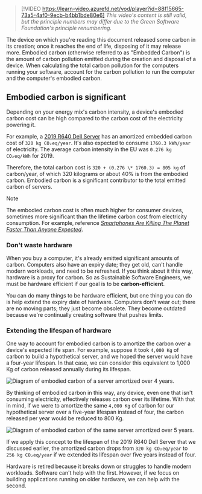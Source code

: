> [!VIDEO https://learn-video.azurefd.net/vod/player?id=88f15665-73a5-4af0-9ecb-b4bb1bde80e6]
_This video's content is still valid, but the principle numbers may differ due to the Green Software Foundation's principle renumbering._

The device on which you're reading this document released some carbon in its creation; once it reaches the end of life, disposing of it may release more. Embodied carbon (otherwise referred to as "Embedded Carbon") is the amount of carbon pollution emitted during the creation and disposal of a device. When calculating the total carbon pollution for the computers running your software, account for the carbon pollution to run the computer and the computer's embodied carbon.

## Embodied carbon is significant

Depending on your energy mix's carbon intensity, a device's embodied carbon cost can be high compared to the carbon cost of the electricity powering it.

For example, a [2019 R640 Dell Server](https://i.dell.com/sites/csdocuments/CorpComm_Docs/en/carbon-footprint-poweredge-r640.pdf) has an amortized embedded carbon cost of ```320 kg CO₂eq/year```. It's also expected to consume ```1760.3 kWh/year``` of electricity. The average carbon intensity in the EU was ```0.276 kg CO₂eq/kWh``` for 2019.

Therefore, the total carbon cost is ```320 + (0.276 \* 1760.3) = 805 kg``` of carbon/year, of which 320 kilograms or about 40% is from the embodied carbon. Embodied carbon is a significant contributor to the total emitted carbon of servers.

> [!NOTE]
>
> The embodied carbon cost is often much higher for consumer devices, sometimes more significant than the lifetime carbon cost from electricity consumption. For example, reference _[Smartphones Are Killing The Planet Faster Than Anyone Expected](https://www.fastcompany.com/90165365/smartphones-are-wrecking-the-planet-faster-than-anyone-expected)_.

### Don't waste hardware

When you buy a computer, it's already emitted significant amounts of carbon. Computers also have an expiry date; they get old, can't handle modern workloads, and need to be refreshed. If you think about it this way, hardware is a proxy for carbon. So as Sustainable Software Engineers, we must be hardware efficient if our goal is to be **carbon-efficient**.

You can do many things to be hardware efficient, but one thing you can do is help extend the expiry date of hardware. Computers don't wear out; there are no moving parts; they just become obsolete. They become outdated because we're continually creating software that pushes limits.

### Extending the lifespan of hardware

One way to account for embodied carbon is to amortize the carbon over a device's expected life span. For example, suppose it took ```4,000 Kg``` of carbon to build a hypothetical server, and we hoped the server would have a four-year lifespan. In that case, we can consider this equivalent to 1,000 Kg of carbon released annually during its lifespan.

![Diagram of embodied carbon of a server amortized over 4 years.](../media/6-embodied-carbon-1.svg)

By thinking of embodied carbon in this way, any device, even one that isn't consuming electricity, effectively releases carbon over its lifetime. With that in mind, if we were to amortize the same ```4,000 Kg``` of carbon for our hypothetical server over a five-year lifespan instead of four, the carbon released per year would be reduced to 800 Kg.

![Diagram of embodied carbon of the same server amortized over 5 years.](../media/6-embodied-carbon-2.svg)

If we apply this concept to the lifespan of the 2019 R640 Dell Server that we discussed earlier, the amortized carbon drops from ```320 kg CO₂eq/year``` to ```256 kg CO₂eq/year``` if we extended its lifespan over five years instead of four.

Hardware is retired because it breaks down or struggles to handle modern workloads. Software can't help with the first. However, if we focus on building applications running on older hardware, we can help with the second.
